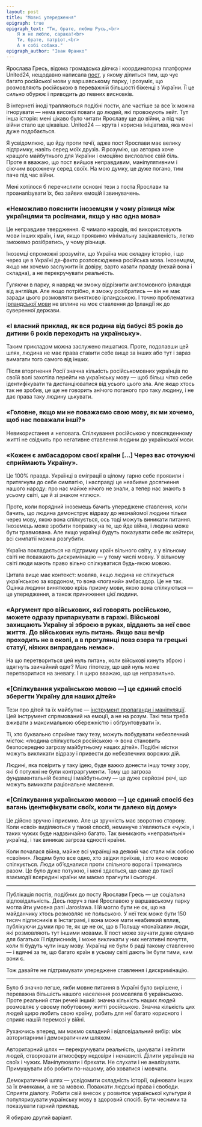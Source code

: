```yaml
---
layout: post
title: "Мовні упередження"
epigraph: true
epigraph_text: "Ти, брате, любиш Русь,<br>
    Я ж не люблю, сарака!<br>
    Ти, брате, патріот,<br>
    А я собі собака."
epigraph_author: "Іван Франко"
---
```


Ярослава Гресь, відома громадська діячка і координаторка платформи United24, нещодавно написала [пост](https://www.instagram.com/yaroslava.gres/), у якому ділиться тим, що чує багато російської мови у варшавському парку, і розуміє, що розмовляють російською в переважній більшості біженці з України. Її це сильно обурює і приводить до певних висновків.

В інтернеті іноді трапляються подібні пости, але частіше за все їх можна ігнорувати — нема високої поваги до людей, які провокують хейт. Тут інша історія: мені цікаво було читати Ярославу ще до війни, а під час війни стало ще цікавіше. United24 — крута і корисна ініціатива, яка мені дуже подобається.

<!-- more -->

Я усвідомлюю, що йду проти течії, адже пост Ярослави має велику підтримку, навіть серед моїх друзів. Я розумію, що авторка хоче кращого майбутнього для України і емоційно висловлює свій біль. Проте я вважаю, що пост вийшов неправдивим, маніпулятивним і сіючим ворожнечу серед своїх. На мою думку, це дуже погано, тим паче під час війни.

Мені хотілося б перечислити основні тези з поста Ярослави та проаналізувати їх, без зайвих емоцій і звинувачень.

### «Неможливо пояснити іноземцям у чому різниця між українцями та росіянами, якщо у нас одна мова»

Це неправдиве твердження. Є чимало народів, які використовують мови інших країн, і ми, якщо проявимо мінімальну зацікавленість, легко зможемо розібратись, у чому різниця.

Іноземці спроможні зрозуміти, що Україна має складну історію, і що через це в Україні де-факто розповсюджена російська мова. Іноземцям, якщо ми хочемо заслужити їх довіру, варто казати правду (нехай вона і складна), а не перекручувати реальність.

Гуляючи в парку, я навряд чи зможу відрізнити англомовного ірландця від англійця. Але якщо потрібно, я зможу розібратись — він не має заради цього розмовляти винятково ірландською. І точно проблематика [ірландської мови](https://uk.wikipedia.org/wiki/Ірландська_мова) не вплине на моє ставлення до Ірландії як до суверенної держави.

### «І власний приклад, як вся родина від бабусі 85 років до дитини 6 років переходить на українську».

Таким прикладом можна заслужено пишатися. Проте, подолавши цей шлях, людина не має права ставити себе вище за інших або тут і зараз вимагати того самого від інших.

Після вторгнення Росії значна кількість російськомовних українців по своїй волі захотіла перейти на українську мову — щоб більш чітко себе ідентифікувати та дистанціюватися від усього цього зла. Але якщо хтось так не зробив, це ще не говорить анічого поганого про таку людину, і не дає права таку людину цькувати.

### «Головне, якщо ми не поважаємо свою мову, як ми хочемо, щоб нас поважали інші?»

Невикористання ≠ неповага. Спілкування російською у повсякденному житті не свідчить про негативне ставлення людини до української мови.

### «Кожен є амбасадором своєї країни [...] Через вас оточуючі сприймають Україну».

Це 100% правда. Українці в еміграції в цілому гарно себе проявили і притягнули до себе симпатію, і насправді це неабияке досягнення нашого народу: про нас майже нічого не знали, а тепер нас знають в усьому світі, ще й зі знаком «плюс».

Проте, коли порядний іноземець бачить упереджене ставлення, коли бачить, що людина демонструє відразу до незнайомої людини тільки через мову, якою вона спілкується, ось тоді можуть виникати питання. Іноземець може зробити поправку на те, що йде війна, і людина може бути травмована. Але якщо українці будуть показувати себе як хейтери, всі симпатії можна розгубити.

Україна покладається на підтримку країн вільного світу, а у вільному світі не поважають дискримінацію — у тому числі мовну. У вільному світі люди мають право вільно спілкуватися будь-якою мовою.

Цитата вище має контекст: мовляв, якщо людина не спілкується українською за кордоном, то вона «поганий» амбасадор. Це не так. Оцінка людини винятково крізь призму мови, якою вона спілкуються — це упередження, а також приниження цієї людини.

### «Аргумент про військових, які говорять російською, можете одразу припаркувати в гаражі. Військові захищають Україну зі зброєю в руках, віддають за неї своє життя. До військових нуль питань. Якщо ваш вечір проходить не в окопі, а в прогулянці повз озера та грецькі статуї, ніяких виправдань немає».

На що перетвориться цей нуль питань, коли військові кинуть зброю і вдягнуть звичайний одяг? Маю гіпотезу, що цей нуль може перетворитися на зневагу. І я щиро вважаю, що це неправильно.

### «[Спілкування українською мовою —] це єдиний спосіб зберегти Україну для наших дітей»

Тези про дітей та їх майбутнє — [інструмент пропаганди і маніпуляції](https://holodomormuseum.org.ua/propaganda/plakat-pro-ditej-koka-kolu-i-makdonaldz/). Цей інструмент спрямований на емоції, а не на розум. Такі тези треба вживати з максимальною обережністю і обґрунтовувати їх.

Ті, хто буквально сприйме таку тезу, можуть побудувати небезпечний місток: «людина спілкується російською → вона становить безпосередню загрозу майбутньому наших дітей». Подібні містки можуть викликати відразу і привести до небезпечних ворожих дій.

Людині, яка повірить у таку ідею, буде важко донести іншу точку зору, які б потужні не були контраргументи. Тому що загроза фундаментальній безпеці і майбутньому — це дуже серйозні речі, що можуть вимикати раціональне мислення.

### «[Спілкування українською мовою —] це єдиний спосіб без вагань ідентифікувати своїх, коли ти далеко від дому»

Це дійсно зручно і приємно. Але ця зручність має зворотню сторону. Коли «свої» виділяються у такий спосіб, неминуче зʼявляються «чужі», і таких чужих буде надзвичайно багато. Так виникають «неправильні» українці, і так виникає загроза єдності країни.

Коли почалася війна, майже всі українці на деякий час стали між собою «своїми». Людям було все одно, хто звідки приїхав, і хто якою мовою спілкується. Люди обʼєдналися проти спільного ворога і тримались разом. Це було дуже потужно, і мені здається, що саме до такої взаємодії всередині країни ми маємо прагнути і сьогодні.

* * *

Публікація постів, подібних до посту Ярослави Гресь — це соціальна відповідальність. Десь поруч з пані Ярославою у варшавському парку могла йти умовна pani Jarosława. І їй могло бути не ок, що на майданчику хтось розмовляє не польською. У неї теж може бути 150 тисяч підписників в Інстаграмі, і вона може мати неабиякий вплив, публікуючи думки про те, як це не ок, що в Польщу «понаїхали» люди, які розмовляють тут іншими мовами. Її пост може звучати дуже слушно для багатьох її підписників, і може викликати у них негативні почуття, коли ті будуть чути іншу мову. Українці не були б раді такому ставленню — і вдячні за те, що багато країн в усьому світі дають їм бути тими, ким вони є.

Тож давайте не підтримувати упереджене ставлення і дискримінацію.

* * *

Було б значно легше, якби мовне питання в Україні було вирішене, і переважна більшість нашого населення розмовляла б українською. Проте реальний стан речей інший: значна кількість наших людей розмовляє у своєму побутовому житті російською. Значна кількість цих людей щиро любить свою країну, робить для неї багато корисного і сприяє нашій перемозі у війні.

Рухаючись вперед, ми маємо складний і відповідальний вибір: між авторитарним і демократичним шляхом.

Авторитарний шлях — перекручувати реальність, цькувати і хейтити людей, створювати атмосферу недовіри і ненависті. Ділити українців на своїх і чужих. Маніпулювати і брехати. Не слухати і не аналізувати. Примушувати або робити по-нашому, або ховатися і мовчати.

Демократичний шлях — усвідомити складність історії, оцінювати інших за їх вчинками, а не за мовою. Поважати людські права і свободи. Сприяти діалогу. Робити свій внесок у розвиток української культури й популяризувати українську мову в здоровий спосіб. Бути чесними та показувати гарний приклад.

Я обираю другий варіант.
